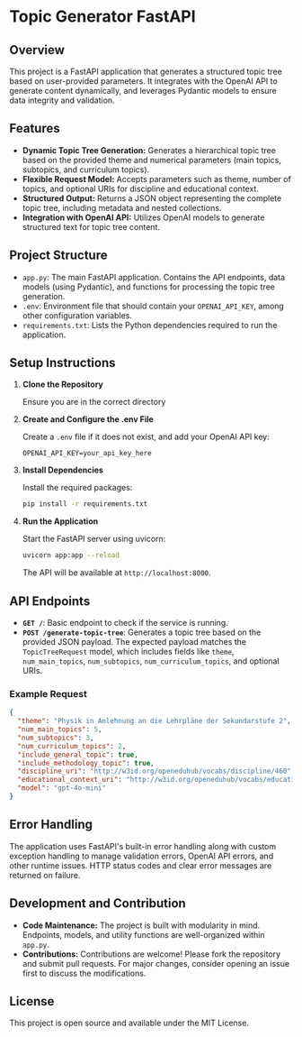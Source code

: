 # Topic Generator FastAPI

## Overview

This project is a FastAPI application that generates a structured topic tree based on user-provided parameters. It integrates with the OpenAI API to generate content dynamically, and leverages Pydantic models to ensure data integrity and validation.

## Features

- **Dynamic Topic Tree Generation:** Generates a hierarchical topic tree based on the provided theme and numerical parameters (main topics, subtopics, and curriculum topics).
- **Flexible Request Model:** Accepts parameters such as theme, number of topics, and optional URIs for discipline and educational context.
- **Structured Output:** Returns a JSON object representing the complete topic tree, including metadata and nested collections.
- **Integration with OpenAI API:** Utilizes OpenAI models to generate structured text for topic tree content.

## Project Structure

- `app.py`: The main FastAPI application. Contains the API endpoints, data models (using Pydantic), and functions for processing the topic tree generation.
- `.env`: Environment file that should contain your `OPENAI_API_KEY`, among other configuration variables.
- `requirements.txt`: Lists the Python dependencies required to run the application.

## Setup Instructions

1. **Clone the Repository**
   
   Ensure you are in the correct directory

2. **Create and Configure the .env File**
   
   Create a `.env` file if it does not exist, and add your OpenAI API key:
   ```
   OPENAI_API_KEY=your_api_key_here
   ```

3. **Install Dependencies**
   
   Install the required packages:
   ```bash
   pip install -r requirements.txt
   ```

4. **Run the Application**
   
   Start the FastAPI server using uvicorn:
   ```bash
   uvicorn app:app --reload
   ```
   The API will be available at `http://localhost:8000`.

## API Endpoints

- **`GET /`**: Basic endpoint to check if the service is running.
- **`POST /generate-topic-tree`**: Generates a topic tree based on the provided JSON payload. The expected payload matches the `TopicTreeRequest` model, which includes fields like `theme`, `num_main_topics`, `num_subtopics`, `num_curriculum_topics`, and optional URIs.

### Example Request

```json
{
  "theme": "Physik in Anlehnung an die Lehrpläne der Sekundarstufe 2",
  "num_main_topics": 5,
  "num_subtopics": 3,
  "num_curriculum_topics": 2,
  "include_general_topic": true,
  "include_methodology_topic": true,
  "discipline_uri": "http://w3id.org/openeduhub/vocabs/discipline/460",
  "educational_context_uri": "http://w3id.org/openeduhub/vocabs/educationalContext/sekundarstufe_2",
  "model": "gpt-4o-mini"
}
```

## Error Handling

The application uses FastAPI's built-in error handling along with custom exception handling to manage validation errors, OpenAI API errors, and other runtime issues. HTTP status codes and clear error messages are returned on failure.

## Development and Contribution

- **Code Maintenance:** The project is built with modularity in mind. Endpoints, models, and utility functions are well-organized within `app.py`.
- **Contributions:** Contributions are welcome! Please fork the repository and submit pull requests. For major changes, consider opening an issue first to discuss the modifications.

## License

This project is open source and available under the MIT License.
